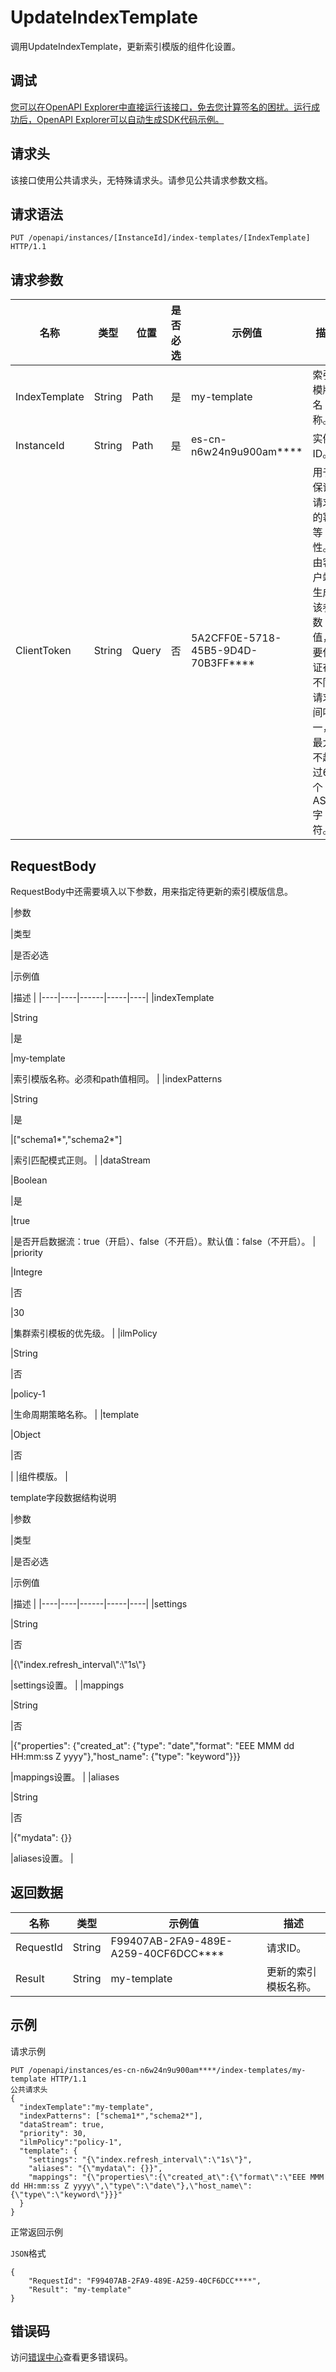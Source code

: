 # UpdateIndexTemplate

调用UpdateIndexTemplate，更新索引模版的组件化设置。

## 调试

[您可以在OpenAPI Explorer中直接运行该接口，免去您计算签名的困扰。运行成功后，OpenAPI Explorer可以自动生成SDK代码示例。](https://api.aliyun.com/#product=elasticsearch&api=UpdateIndexTemplate&type=ROA&version=2017-06-13)

## 请求头

该接口使用公共请求头，无特殊请求头。请参见公共请求参数文档。

## 请求语法

```
PUT /openapi/instances/[InstanceId]/index-templates/[IndexTemplate] HTTP/1.1
```

## 请求参数

|名称|类型|位置|是否必选|示例值|描述|
|--|--|--|----|---|--|
|IndexTemplate|String|Path|是|my-template|索引模版名称。 |
|InstanceId|String|Path|是|es-cn-n6w24n9u900am\*\*\*\*|实例ID。 |
|ClientToken|String|Query|否|5A2CFF0E-5718-45B5-9D4D-70B3FF\*\*\*\*|用于保证请求的幂等性。由客户端生成该参数值，要保证在不同请求间唯一，最大不超过64个ASCII字符。 |

## RequestBody

RequestBody中还需要填入以下参数，用来指定待更新的索引模版信息。

|参数

|类型

|是否必选

|示例值

|描述 |
|----|----|------|-----|----|
|indexTemplate

|String

|是

|my-template

|索引模版名称。必须和path值相同。 |
|indexPatterns

|String

|是

|\["schema1\*","schema2\*"\]

|索引匹配模式正则。 |
|dataStream

|Boolean

|是

|true

|是否开启数据流：true（开启）、false（不开启）。默认值：false（不开启）。 |
|priority

|Integre

|否

|30

|集群索引模板的优先级。 |
|ilmPolicy

|String

|否

|policy-1

|生命周期策略名称。 |
|template

|Object

|否

| |组件模版。 |

template字段数据结构说明

|参数

|类型

|是否必选

|示例值

|描述 |
|----|----|------|-----|----|
|settings

|String

|否

|\{\\"index.refresh\_interval\\":\\"1s\\"\}

|settings设置。 |
|mappings

|String

|否

|\{"properties": \{"created\_at": \{"type": "date","format": "EEE MMM dd HH:mm:ss Z yyyy"\},"host\_name": \{"type": "keyword"\}\}\}

|mappings设置。 |
|aliases

|String

|否

|\{"mydata": \{\}\}

|aliases设置。 |

## 返回数据

|名称|类型|示例值|描述|
|--|--|---|--|
|RequestId|String|F99407AB-2FA9-489E-A259-40CF6DCC\*\*\*\*|请求ID。 |
|Result|String|my-template|更新的索引模板名称。 |

## 示例

请求示例

```
PUT /openapi/instances/es-cn-n6w24n9u900am****/index-templates/my-template HTTP/1.1
公共请求头
{
  "indexTemplate":"my-template",
  "indexPatterns": ["schema1*","schema2*"],
  "dataStream": true,
  "priority": 30,
  "ilmPolicy":"policy-1",
  "template": {
    "settings": "{\"index.refresh_interval\":\"1s\"}",
    "aliases": "{\"mydata\": {}}",
    "mappings": "{\"properties\":{\"created_at\":{\"format\":\"EEE MMM dd HH:mm:ss Z yyyy\",\"type\":\"date\"},\"host_name\":{\"type\":\"keyword\"}}}"
  }
}
```

正常返回示例

`JSON`格式

```
{
    "RequestId": "F99407AB-2FA9-489E-A259-40CF6DCC****",
    "Result": "my-template"
}
```

## 错误码

访问[错误中心](https://error-center.aliyun.com/status/product/elasticsearch)查看更多错误码。


